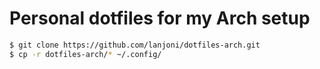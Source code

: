 # Personal dotfiles for my Arch setup

```sh
$ git clone https://github.com/lanjoni/dotfiles-arch.git
$ cp -r dotfiles-arch/* ~/.config/
```

